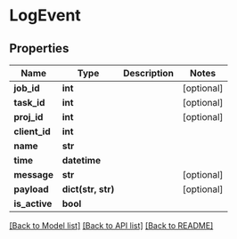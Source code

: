 # LogEvent

## Properties
Name | Type | Description | Notes
------------ | ------------- | ------------- | -------------
**job_id** | **int** |  | [optional] 
**task_id** | **int** |  | [optional] 
**proj_id** | **int** |  | [optional] 
**client_id** | **int** |  | 
**name** | **str** |  | 
**time** | **datetime** |  | 
**message** | **str** |  | [optional] 
**payload** | **dict(str, str)** |  | [optional] 
**is_active** | **bool** |  | 

[[Back to Model list]](../README.md#documentation-for-models) [[Back to API list]](../README.md#documentation-for-api-endpoints) [[Back to README]](../README.md)

